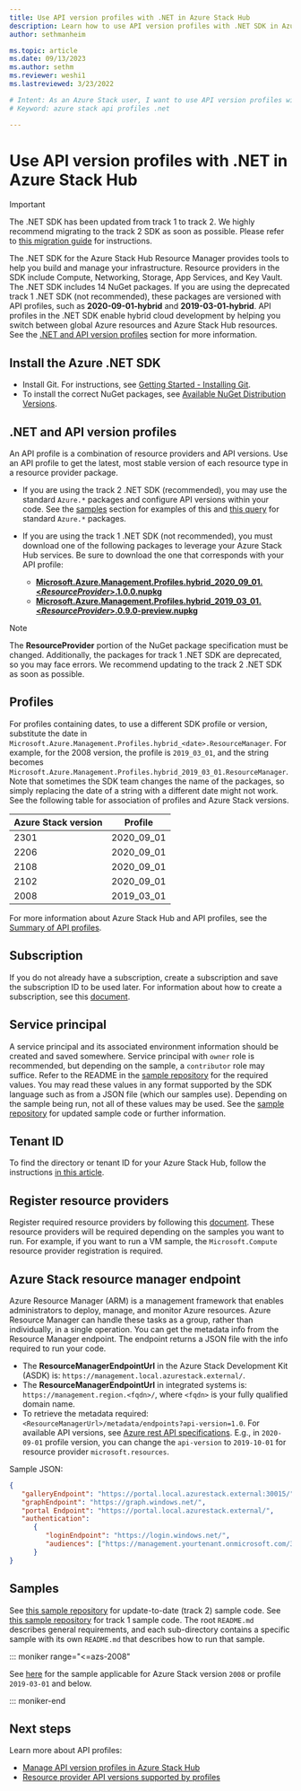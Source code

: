 ```yaml
---
title: Use API version profiles with .NET in Azure Stack Hub 
description: Learn how to use API version profiles with .NET SDK in Azure Stack Hub.
author: sethmanheim

ms.topic: article
ms.date: 09/13/2023
ms.author: sethm
ms.reviewer: weshi1
ms.lastreviewed: 3/23/2022

# Intent: As an Azure Stack user, I want to use API version profiles with .NET SDK in Azure Stack so I can benefit from the use of profiles
# Keyword: azure stack api profiles .net

---
```



# Use API version profiles with .NET in Azure Stack Hub

>[!IMPORTANT] 
>The .NET SDK has been updated from track 1 to track 2. We highly recommend migrating to the track 2 SDK as soon as possible. Please refer to [this migration guide](https://github.com/Azure/azure-sdk-for-net/blob/main/sdk/resourcemanager/Azure.ResourceManager/docs/MigrationGuide.md) for instructions.

The .NET SDK for the Azure Stack Hub Resource Manager provides tools to help you build and manage your infrastructure. Resource providers in the SDK include Compute, Networking, Storage, App Services, and Key Vault. The .NET SDK includes 14 NuGet packages. If you are using the deprecated track 1 .NET SDK (not recommended), these packages are versioned with API profiles, such as **2020-09-01-hybrid** and **2019-03-01-hybrid**. API profiles in the .NET SDK enable hybrid cloud development by helping you switch between global Azure resources and Azure Stack Hub resources. See the [.NET and API version profiles](#net-and-api-version-profiles) section for more information.

## Install the Azure .NET SDK

- Install Git. For instructions, see [Getting Started - Installing Git](https://git-scm.com/download).
- To install the correct NuGet packages, see [Available NuGet Distribution Versions](https://www.nuget.org/downloads).

## .NET and API version profiles

An API profile is a combination of resource providers and API versions. Use an API profile to get the latest, most stable version of each resource type in a resource provider package.

-  If you are using the track 2 .NET SDK (recommended), you may use the standard `Azure.*` packages and configure API versions within your code. See the [samples](#samples) section for examples of this and [this query](https://www.nuget.org/packages?q=Azure.&prerel=true&sortby=relevance) for standard `Azure.*` packages.
  
- If you are using the track 1 .NET SDK (not recommended), you must download one of the following packages to leverage your Azure Stack Hub services. Be sure to download the one that corresponds with your API profile:
  - **[Microsoft.Azure.Management.Profiles.hybrid\_2020\_09\_01.<*ResourceProvider*>.1.0.0.nupkg](https://www.nuget.org/packages?q=Microsoft.Azure.Management.Profiles.hybrid_2020_09_01)**
  - **[Microsoft.Azure.Management.Profiles.hybrid\_2019\_03\_01.<*ResourceProvider*>.0.9.0-preview.nupkg](https://www.nuget.org/packages?q=Microsoft.Azure.Management.Profiles.hybrid_2019_03_01)**

>[!NOTE] 
>The **ResourceProvider** portion of the NuGet package specification must be changed. Additionally, the packages for track 1 .NET SDK are deprecated, so you may face errors. We recommend updating to the track 2 .NET SDK as soon as possible.

## Profiles

For profiles containing dates, to use a different SDK profile or version, substitute the date in `Microsoft.Azure.Management.Profiles.hybrid_<date>.ResourceManager`. For example, for the 2008 version, the profile is `2019_03_01`, and the string becomes `Microsoft.Azure.Management.Profiles.hybrid_2019_03_01.ResourceManager`. Note that sometimes the SDK team changes the name of the packages, so simply replacing the date of a string with a different date might not work. See the following table for association of profiles and Azure Stack versions.

| Azure Stack version | Profile |
|---------------------|---------|
|2301|2020_09_01|
|2206|2020_09_01|
|2108|2020_09_01|
|2102|2020_09_01|
|2008|2019_03_01|

For more information about Azure Stack Hub and API profiles, see the [Summary of API profiles](azure-stack-version-profiles.md).

## Subscription

If you do not already have a subscription, create a subscription and save the subscription ID to be used later. For information about how to create a subscription, see this [document](../operator/azure-stack-subscribe-plan-provision-vm.md).

## Service principal

A service principal and its associated environment information should be created and saved somewhere. Service principal with `owner` role is recommended, but depending on the sample, a `contributor` role may suffice. Refer to the README in the [sample repository](https://github.com/Azure-Samples/Hybrid-CSharp-Samples) for the required values. You may read these values in any format supported by the SDK language such as from a JSON file (which our samples use). Depending on the sample being run, not all of these values may be used. See the [sample repository](https://github.com/Azure-Samples/Hybrid-CSharp-Samples) for updated sample code or further information.

## Tenant ID

To find the directory or tenant ID for your Azure Stack Hub, follow the instructions [in this article](./authenticate-azure-stack-hub.md#get-the-tenant-id).

## Register resource providers

Register required resource providers by following this [document](/azure/azure-resource-manager/management/resource-providers-and-types). These resource providers will be required depending on the samples you want to run. For example, if you want to run a VM sample, the `Microsoft.Compute` resource provider registration is required.

## Azure Stack resource manager endpoint

Azure Resource Manager (ARM) is a management framework that enables administrators to deploy, manage, and monitor Azure resources. Azure Resource Manager can handle these tasks as a group, rather than individually, in a single operation. You can get the metadata info from the Resource Manager endpoint. The endpoint returns a JSON file with the info required to run your code.

- The **ResourceManagerEndpointUrl** in the Azure Stack Development Kit (ASDK) is: `https://management.local.azurestack.external/`.
- The **ResourceManagerEndpointUrl** in integrated systems is: `https://management.region.<fqdn>/`, where `<fqdn>` is your fully qualified domain name.
- To retrieve the metadata required: `<ResourceManagerUrl>/metadata/endpoints?api-version=1.0`.
For available API versions, see [Azure rest API specifications](https://github.com/Azure/azure-rest-api-specs/tree/main/profile). E.g., in `2020-09-01` profile version, you can change the `api-version` to `2019-10-01` for resource provider `microsoft.resources`.

Sample JSON:
```json
{
   "galleryEndpoint": "https://portal.local.azurestack.external:30015/",
   "graphEndpoint": "https://graph.windows.net/",
   "portal Endpoint": "https://portal.local.azurestack.external/",
   "authentication": 
      {
         "loginEndpoint": "https://login.windows.net/",
         "audiences": ["https://management.yourtenant.onmicrosoft.com/3cc5febd-e4b7-4a85-a2ed-1d730e2f5928"]
      }
}
```

## Samples

See [this sample repository](https://github.com/Azure-Samples/Hybrid-CSharp-Samples) for update-to-date (track 2) sample code. See [this sample repository](https://github.com/Azure-Samples/Hybrid-CSharp-Samples/releases/tag/track1) for track 1 sample code. The root `README.md` describes general requirements, and each sub-directory contains a specific sample with its own `README.md` that describes how to run that sample.

::: moniker range="<=azs-2008"

See [here](https://github.com/Azure-Samples/Hybrid-CSharp-Samples/tree/8958588381b80e7d0d62ec4d4c2bb3286802c2a5) for the sample applicable for Azure Stack version `2008` or profile `2019-03-01` and below.

::: moniker-end

## Next steps

Learn more about API profiles:
- [Manage API version profiles in Azure Stack Hub](azure-stack-version-profiles.md)
- [Resource provider API versions supported by profiles](azure-stack-profiles-azure-resource-manager-versions.md)
